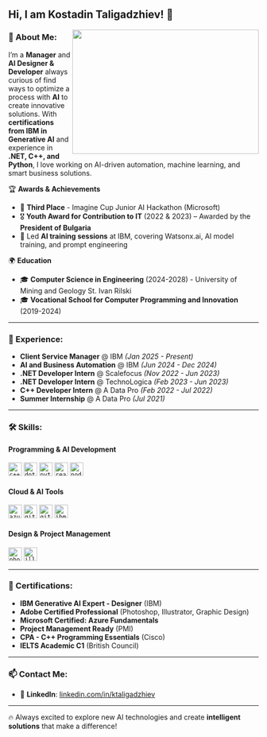 ## Hi, I am Kostadin Taligadzhiev! 👋

<img align="right" height="250" width="375" src = "https://github-readme-stats.vercel.app/api?username=KNTaligadzhiev19&theme=tokyonight&show_icons=true&count_private=true">

### 🚀 About Me:

I’m a **Manager** and **AI Designer & Developer** always curious of find ways to optimize a process with **AI** to create innovative solutions. With **certifications from IBM in Generative AI** and experience in **.NET, C++, and Python**, I love working on AI-driven automation, machine learning, and smart business solutions.

🏆 **Awards & Achievements**  
- 🥉 **Third Place** - Imagine Cup Junior AI Hackathon (Microsoft)  
- 🎖 **Youth Award for Contribution to IT** (2022 & 2023) – Awarded by the **President of Bulgaria**  
- 🎤 Led **AI training sessions** at IBM, covering Watsonx.ai, AI model training, and prompt engineering  

🌍 **Education**  
- 🎓 **Computer Science in Engineering** (2024-2028) - University of Mining and Geology St. Ivan Rilski  
- 🎓 **Vocational School for Computer Programming and Innovation** (2019-2024)  

---

### 💼 Experience:
- **Client Service Manager** @ IBM *(Jan 2025 - Present)*
- **AI and Business Automation** @ IBM *(Jun 2024 - Dec 2024)*
- **.NET Developer Intern** @ Scalefocus *(Nov 2022 - Jun 2023)*
- **.NET Developer Intern** @ TechnoLogica *(Feb 2023 - Jun 2023)*
- **C++ Developer Intern** @ A Data Pro *(Feb 2022 - Jul 2022)*
- **Summer Internship** @ A Data Pro *(Jul 2021)*

---

### 🛠 Skills:

#### **Programming & AI Development**
<code><img height="27" src="https://upload.wikimedia.org/wikipedia/commons/1/18/C_Programming_Language.svg" alt="c++"></code>
<code><img height="27" src="https://upload.wikimedia.org/wikipedia/commons/e/ee/.NET_Core_Logo.svg" alt="dotnet"></code>
<code><img height="27" src="https://upload.wikimedia.org/wikipedia/commons/c/c3/Python-logo-notext.svg" alt="python"></code>
<code><img height="27" src="https://upload.wikimedia.org/wikipedia/commons/a/a7/React-icon.svg" alt="react"></code>
<code><img height="27" src="https://upload.wikimedia.org/wikipedia/commons/d/d9/Node.js_logo.svg" alt="node"></code>

#### **Cloud & AI Tools**
<code><img height="27" src="https://upload.wikimedia.org/wikipedia/commons/a/a8/Microsoft_Azure_Logo.svg" alt="azure"></code>
<code><img height="27" src="https://upload.wikimedia.org/wikipedia/commons/9/91/Octicons-mark-github.svg" alt="github"></code>
<code><img height="27" src="https://upload.wikimedia.org/wikipedia/commons/e/e0/Git-logo.svg" alt="git"></code>
<code><img height="27" src="https://upload.wikimedia.org/wikipedia/commons/5/51/IBM_logo.svg" alt="ibm"></code>

#### **Design & Project Management**
<code><img height="27" src="https://upload.wikimedia.org/wikipedia/commons/2/20/Photoshop_CC_icon.png" alt="photoshop"></code>
<code><img height="27" src="https://upload.wikimedia.org/wikipedia/commons/f/fb/Adobe_Illustrator_CC_icon.svg" alt="illustrator"></code>

---

### 📜 Certifications:
- **IBM Generative AI Expert - Designer** (IBM)  
- **Adobe Certified Professional** (Photoshop, Illustrator, Graphic Design)  
- **Microsoft Certified: Azure Fundamentals**  
- **Project Management Ready** (PMI)  
- **CPA - C++ Programming Essentials** (Cisco)  
- **IELTS Academic C1** (British Council)  

---

### 📫 Contact Me:
- 💼 **LinkedIn**: [linkedin.com/in/ktaligadzhiev](https://linkedin.com/in/ktaligadzhiev)  

---

🔥 Always excited to explore new AI technologies and create **intelligent solutions** that make a difference!
